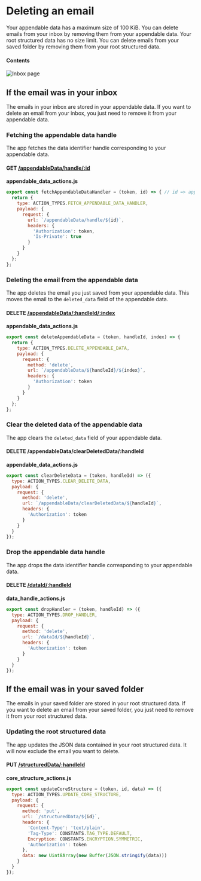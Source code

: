 # Deleting an email

Your appendable data has a maximum size of 100 KiB. You can delete emails from your inbox by removing them from your appendable data. Your root structured data has no size limit. You can delete emails from your saved folder by removing them from your root structured data.

#### Contents

<!-- toc -->

![Inbox page](/assets/inbox-page.png)

## If the email was in your inbox

The emails in your inbox are stored in your appendable data. If you want to delete an email from your inbox, you just need to remove it from your appendable data.

### Fetching the appendable data handle

The app fetches the data identifier handle corresponding to your appendable data.

#### GET [/appendableData/handle/:id](https://github.com/maidsafe/rfcs/blob/master/text/0042-launcher-api-v0.6/api/appendable_data.md#get-data-identifier-handle)

**appendable_data_actions.js**

```js
export const fetchAppendableDataHandler = (token, id) => { // id => appendable data id
  return {
    type: ACTION_TYPES.FETCH_APPENDABLE_DATA_HANDLER,
    payload: {
      request: {
        url: `/appendableData/handle/${id}`,
        headers: {
          'Authorization': token,
          'Is-Private': true
        }
      }
    }
  };
};
```

### Deleting the email from the appendable data

The app deletes the email you just saved from your appendable data. This moves the email to the `deleted_data` field of the appendable data.

#### DELETE [/appendableData/:handleId/:index](https://github.com/maidsafe/rfcs/blob/master/text/0042-launcher-api-v0.6/api/appendable_data.md#delete-data-by-index)

**appendable_data_actions.js**

```js
export const deleteAppendableData = (token, handleId, index) => {
  return {
    type: ACTION_TYPES.DELETE_APPENDABLE_DATA,
    payload: {
      request: {
        method: 'delete',
        url: `/appendableData/${handleId}/${index}`,
        headers: {
          'Authorization': token
        }
      }
    }
  };
};
```

### Clear the deleted data of the appendable data

The app clears the `deleted_data` field of your appendable data.

#### DELETE /appendableData/clearDeletedData/:handleId

**appendable_data_actions.js**

```js
export const clearDeleteData = (token, handleId) => ({
  type: ACTION_TYPES.CLEAR_DELETE_DATA,
  payload: {
    request: {
      method: 'delete',
      url: `/appendableData/clearDeletedData/${handleId}`,
      headers: {
        'Authorization': token
      }
    }
  }
});
```

### Drop the appendable data handle

The app drops the data identifier handle corresponding to your appendable data.

#### DELETE [/dataId/:handleId](https://github.com/maidsafe/rfcs/blob/master/text/0042-launcher-api-v0.6/api/appendable_data.md#drop-handle)

**data_handle_actions.js**

```js
export const dropHandler = (token, handleId) => ({
  type: ACTION_TYPES.DROP_HANDLER,
  payload: {
    request: {
      method: 'delete',
      url: `/dataId/${handleId}`,
      headers: {
        'Authorization': token
      }
    }
  }
});
```

## If the email was in your saved folder

The emails in your saved folder are stored in your root structured data. If you want to delete an email from your saved folder, you just need to remove it from your root structured data.

### Updating the root structured data

The app updates the JSON data contained in your root structured data. It will now exclude the email you want to delete.

#### PUT [/structuredData/:handleId](https://github.com/maidsafe/rfcs/blob/master/text/0042-launcher-api-v0.6/api/structured_data.md#update-structured-data)

**core_structure_actions.js**

```js
export const updateCoreStructure = (token, id, data) => ({
  type: ACTION_TYPES.UPDATE_CORE_STRUCTURE,
  payload: {
    request: {
      method: 'put',
      url: `/structuredData/${id}`,
      headers: {
        'Content-Type': 'text/plain',
        'Tag-Type': CONSTANTS.TAG_TYPE.DEFAULT,
        Encryption: CONSTANTS.ENCRYPTION.SYMMETRIC,
        'Authorization': token
      },
      data: new Uint8Array(new Buffer(JSON.stringify(data)))
    }
  }
});
```
